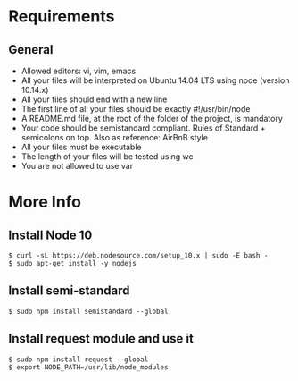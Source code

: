 # Requirements
## General
- Allowed editors: vi, vim, emacs
- All your files will be interpreted on Ubuntu 14.04 LTS using node (version 10.14.x)
- All your files should end with a new line
- The first line of all your files should be exactly #!/usr/bin/node
- A README.md file, at the root of the folder of the project, is mandatory
- Your code should be semistandard compliant. Rules of Standard + semicolons on top. Also as reference: AirBnB style
- All your files must be executable
- The length of your files will be tested using wc
- You are not allowed to use var

# More Info
## Install Node 10
    $ curl -sL https://deb.nodesource.com/setup_10.x | sudo -E bash -
    $ sudo apt-get install -y nodejs

## Install semi-standard
    $ sudo npm install semistandard --global

## Install request module and use it
    $ sudo npm install request --global
    $ export NODE_PATH=/usr/lib/node_modules
